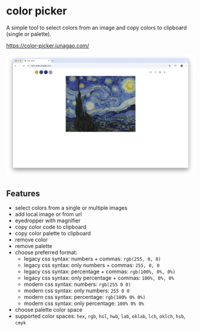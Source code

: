 # color picker

A simple tool to select colors from an image and copy colors to clipboard (single or palette).

https://color-picker.junagao.com/

![Screenshot](images/screenshot-1.png)

## Features

- select colors from a single or multiple images
- add local image or from url
- eyedropper with magnifier
- copy color code to clipboard
- copy color palette to clipboard
- remove color
- remove palette
- choose preferred format:
  - legacy css syntax: numbers + commas: `rgb(255, 0, 0)`
  - legacy css syntax: only numbers + commas: `255, 0, 0`
  - legacy css syntax: percentage + commas: `rgb(100%, 0%, 0%)`
  - legacy css syntax: only percentage + commas: `100%, 0%, 0%`
  - modern css syntax: numbers: `rgb(255 0 0)`
  - modern css syntax: only numbers: `255 0 0`
  - modern css syntax: percentage: `rgb(100% 0% 0%)`
  - modern css syntax: only percentage: `100% 0% 0%`
- choose palette color space
- supported color spaces: `hex`, `rgb`, `hsl`, `hwb`, `lab`, `oklab`, `lch`, `oklch`, `hsb`, `cmyk`
